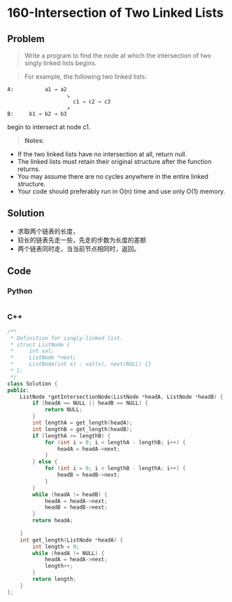 # 160-Intersection of Two Linked Lists

## Problem

> Write a program to find the node at which the intersection of two singly linked lists begins.


> For example, the following two linked lists:
> 
```
A:          a1 → a2
                   ↘
                     c1 → c2 → c3
                   ↗            
B:     b1 → b2 → b3
```
begin to intersect at node c1.


> **Notes**:
> 
- If the two linked lists have no intersection at all, return null.
- The linked lists must retain their original structure after the function returns.
- You may assume there are no cycles anywhere in the entire linked structure.
- Your code should preferably run in O(n) time and use only O(1) memory.

## Solution

- 求取两个链表的长度，
- 较长的链表先走一些，先走的步数为长度的差额
- 两个链表同时走，当当前节点相同时，返回。

## Code

### Python

```python

```

### C++

```cpp
/**
 * Definition for singly-linked list.
 * struct ListNode {
 *     int val;
 *     ListNode *next;
 *     ListNode(int x) : val(x), next(NULL) {}
 * };
 */
class Solution {
public:
    ListNode *getIntersectionNode(ListNode *headA, ListNode *headB) {
        if (headA == NULL || headB == NULL) {
            return NULL;
        }
        int lengthA = get_length(headA);
        int lengthB = get_length(headB);
        if (lengthA >= lengthB) {
            for (int i = 0; i < lengthA - lengthB; i++) {
                headA = headA->next;
            }
        } else {
            for (int i = 0; i < lengthB - lengthA; i++) {
                headB = headB->next;
            }
        }
        while (headA != headB) {
            headA = headA->next;
            headB = headB->next;
        }
        return headA;
        
    }
    int get_length(ListNode *headA) {
        int length = 0;
        while (headA != NULL) {
            headA = headA->next;
            length++;
        }
        return length;
    }
};
```